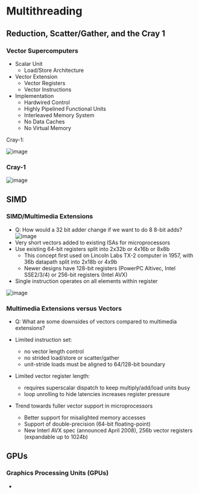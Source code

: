 # Multithreading

## Reduction, Scatter/Gather, and the Cray 1

### Vector Supercomputers
- Scalar Unit
  - Load/Store Architecture
- Vector Extension
  - Vector Registers
  - Vector Instructions
- Implementation
  - Hardwired Control
  - Highly Pipelined Functional Units
  - Interleaved Memory System
  - No Data Caches
  - No Virtual Memory
 
Cray-1:

![image](https://github.com/coolnikitav/coding-lessons/assets/30304422/20b28a45-f77e-4c52-8316-f9439ed89cb7)

### Cray-1
![image](https://github.com/coolnikitav/coding-lessons/assets/30304422/af4b8f71-923b-4ed5-9aaa-ceac481732c3)

## SIMD
### SIMD/Multimedia Extensions
- Q: How would a 32 bit adder change if we want to do 8 8-bit adds?
![image](https://github.com/coolnikitav/coding-lessons/assets/30304422/ca864bff-674f-4a06-9efb-5190e2de8d24)
- Very short vectors added to existing ISAs for microprocessors
- Use existing 64-bit registers split into 2x32b or 4x16b or 8x8b
  - This concept first used on Lincoln Labs TX-2 computer in 1957, with 36b datapath split into 2x18b or 4x9b
  - Newer designs have 128-bit registers (PowerPC Altivec, Intel SSE2/3/4) or 256-bit registers (Intel AVX)
- Single instruction operates on all elements within register

![image](https://github.com/coolnikitav/coding-lessons/assets/30304422/c603091f-c47e-4d79-a3ac-effc0a9ba8f2)

### Multimedia Extensions versus Vectors
- Q: What are some downsides of vectors compared to multimedia extensions?
  
- Limited instruction set:
  - no vector length control
  - no strided load/store or scatter/gather
  - unit-stride loads must be aligned to 64/128-bit boundary
- Limited vector register length:
  - requires superscalar dispatch to keep multiply/add/load units busy
  - loop unrolling to hide latencies increases register pressure
- Trend towards fuller vector support in microprocessors
  - Better support for misalighted memory accesses
  - Support of double-precision (64-bit floating-point)
  - New Interl AVX spec (announced April 2008), 256b vector registers (expandable up to 1024b)
 
## GPUs
### Graphics Processing Units (GPUs)
-
